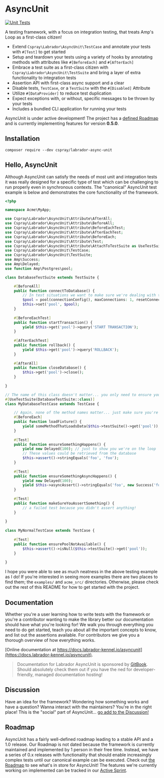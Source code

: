# AsyncUnit

[![Unit Tests](https://github.com/labrador-kennel/async-testing/actions/workflows/php.yml/badge.svg)](https://github.com/labrador-kennel/async-testing/actions/workflows/php.yml)

A testing framework, with a focus on integration testing, that treats Amp's Loop as a first-class citizen!

- Extend `Cspray\Labrador\AsyncUnit\TestCase` and annotate your tests with `#[Test]` to get started
- Setup and teardown your tests using a variety of hooks by annotating methods with attributes like `#[BeforeEach]` and `#[AfterEach]`
- Embrace a test suite as a first-class citizen with `Cspray\Labrador\AsyncUnit\TestSuite` and bring a layer of extra functionality to integration tests
- Assertion API with first-class async support and a clear 
- Disable tests, `TestCase`, or a `TestSuite` with the `#[Disabled]` Attribute
- Utilize `#[DataProvider]` to reduce test duplication
- Expect exceptions with, or without, specific messages to be thrown by your tests
- Includes a bundled CLI application for running your tests

AsyncUnit is under active development! The project has a [defined Roadmap](https://docs.labrador-kennel.io/asyncunit/roadmap) and is currently implementing features for 
version **0.5.0**. 

## Installation

```
composer require --dev cspray/labrador-async-unit
```

## Hello, AsyncUnit

Although AsyncUnit can satisfy the needs of most unit and integration tests it was really designed for a specific type of 
test which can be challenging to run properly even in synchronous contexts. The "canonical" AsyncUnit test example 
is below and demonstrates the core functionality of the framework.

```php
<?php

namespace Acme\MyApp;

use Cspray\Labrador\AsyncUnit\Attribute\AfterAll;
use Cspray\Labrador\AsyncUnit\Attribute\BeforeAll;
use Cspray\Labrador\AsyncUnit\Attribute\BeforeEachTest;
use Cspray\Labrador\AsyncUnit\Attribute\AfterEachTest;
use Cspray\Labrador\AsyncUnit\Attribute\BeforeEach;
use Cspray\Labrador\AsyncUnit\Attribute\Test;
use Cspray\Labrador\AsyncUnit\Attribute\AttachToTestSuite as UseTestSuite;
use Cspray\Labrador\AsyncUnit\TestCase;
use Cspray\Labrador\AsyncUnit\TestSuite;
use Amp\Success;
use Amp\Delayed;
use function Amp\Postgres\pool;

class DatabaseTestSuite extends TestSuite {

    #[BeforeAll]
    public function connectToDatabase() {
        // In test situations we want to make sure we're dealing with the same connection so we can properly clean up data
        $pool = pool(connectionConfig(), maxConnections: 1, resetConnections: false);
        $this->set('pool', $pool);
    }
    
    #[BeforeEachTest]
    public function startTransaction() {
        yield $this->get('pool')->query('START TRANSACTION');
    }
    
    #[AfterEachTest]
    public function rollback() {
        yield $this->get('pool')->query('ROLLBACK');
    }
    
    #[AfterAll]
    public function closeDatabase() {
        $this->get('pool')->close();
    }
    
}

// The name of this class doesn't matter... you only need to ensure you extend TestCase
#[UseTestSuite(DatabaseTestSuite::class)]
class MyDatabaseTestCase extends TestCase {

    // Again, none of the method names matter... just make sure you're annotating with the correct Attribute
    #[BeforeEach]
    public function loadFixture() {
        yield someMethodThatLoadsData($this->testSuite()->get('pool'));
    }
    
    #[Test]
    public function ensureSomethingHappens() {
        yield new Delayed(100); // just to show you we're on the loop
        // These values could be retrieved from the database
        $this->assert()->stringEquals('foo', 'foo');
    }
    
    #[Test]
    public function ensureSomethingAsyncHappens() {
        yield new Delayed(100);
        yield $this->asyncAssert()->stringEquals('foo', new Success('foo'));
    }
    
    #[Test]
    public function makeSureYouAssertSomething() {
        // a failed test because you didn't assert anything!
    }
    
}
    
class MyNormalTestCase extends TestCase {
    
    #[Test]
    public function ensurePoolNotAvailable() {
        $this->assert()->isNull($this->testSuite()->get('pool'));
    }
    
}
```

I hope you were able to see as much neatness in the above testing example as I do! If you're interested in seeing more 
examples there are two places to find them; the `examples/` and `acme_src/` directories. Otherwise, please check out the 
rest of this README for how to get started with the project.

## Documentation

Whether you're a user learning how to write tests with the framework or you're a contributor wanting to make the library 
better our documentation should have what you're looking for! We walk you through everything you need to do get started, 
teach you about all the important concepts to know, and list out the assertions available. For contributors we give you 
a thorough overview of how everything works.

[Online documentation at https://docs.labrador-kennel.io/asyncunit](https://docs.labrador-kennel.io/asyncunit).

> Documentation for Labrador AsyncUnit is sponsored by [GitBook](https://www.gitbook.com/). Should absolutely 
> check them out if you have the ned for developer-friendly, managed documentation hosting!

## Discussion

Have an idea for the framework? Wondering how something works and have a question? Wanna interact with the maintainers? 
You're in the right place! This is the "social" part of AsyncUnit... [go add to the Discussion!](https://github.com/labrador-kennel/async-unit/discussions)

## Roadmap

AsyncUnit has a fairly well-defined roadmap leading to a stable API and a 1.0 release. Our Roadmap is not dated because 
the framework is currently maintained and implemented by 1 person in their free time. Instead, we have a series of 0.x 
releases with functionality that should enable increasingly complex tests until our canonical example can be executed.
Check out [the Roadmap](https://docs.labrador-kennel.io/asyncunit/roadmap) to see what's in store for AsyncUnit! The 
features we're currently working on implemented can be tracked in our [Active Sprint](https://github.com/labrador-kennel/async-unit/projects/4).
